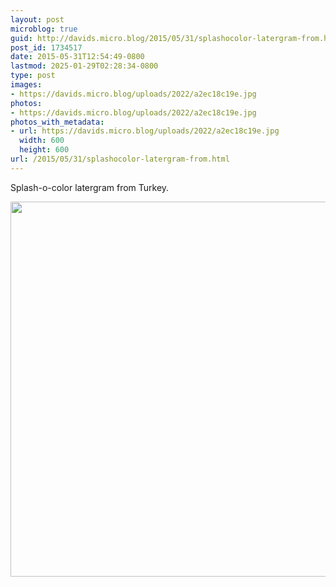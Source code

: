 ```yaml
---
layout: post
microblog: true
guid: http://davids.micro.blog/2015/05/31/splashocolor-latergram-from.html
post_id: 1734517
date: 2015-05-31T12:54:49-0800
lastmod: 2025-01-29T02:28:34-0800
type: post
images:
- https://davids.micro.blog/uploads/2022/a2ec18c19e.jpg
photos:
- https://davids.micro.blog/uploads/2022/a2ec18c19e.jpg
photos_with_metadata:
- url: https://davids.micro.blog/uploads/2022/a2ec18c19e.jpg
  width: 600
  height: 600
url: /2015/05/31/splashocolor-latergram-from.html
---
```

Splash-o-color latergram from Turkey.

<img src="/uploads/2022/a2ec18c19e.jpg" width="600" height="600" alt="">

